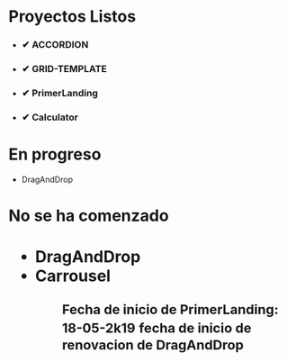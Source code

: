 <h1>Proyectos Listos</h1>
<ul>
<li><h3>✔ ACCORDION </h3></li>
<li><h3>✔ GRID-TEMPLATE </h3></li>
<li><h3>✔ PrimerLanding</h3></li>
<li><h3>✔ Calculator</h3></li>
</ul>

<h1>En progreso</h1>
<ul>
<li>DragAndDrop</li>
</ul>

<h1>No se ha comenzado<h1>
<ul>
<li>DragAndDrop</li>
<li>Carrousel</li>
<ul>

<small>Fecha de inicio de PrimerLanding: 18-05-2k19</small>
<small>fecha de inicio de renovacion de DragAndDrop</small>